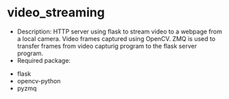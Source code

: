 # video_streaming
* Description:
HTTP server using flask to stream video to a webpage from a local camera. Video frames captured using OpenCV. ZMQ is used to transfer frames from video capturig program to the flask server program.
* Required package:
- flask
- opencv-python
- pyzmq

